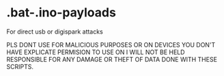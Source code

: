 # .bat-.ino-payloads
For direct usb or digispark attacks

PLS DONT USE FOR MALICIOUS PURPOSES OR ON DEVICES YOU DON'T HAVE EXPLICATE PERMISION TO USE ON 
I WILL NOT BE HELD RESPONSIBLE FOR ANY DAMAGE OR THEFT OF DATA DONE WITH THESE SCRIPTS.
